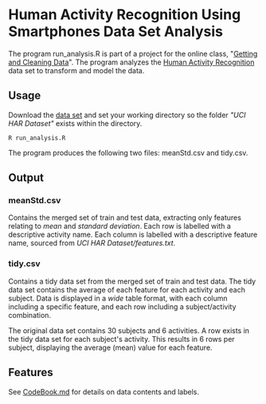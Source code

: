 Human Activity Recognition Using Smartphones Data Set Analysis
=====

The program run_analysis.R is part of a project for the online class, "[Getting and Cleaning Data](https://class.coursera.org/getdata-005)". The program analyzes the [Human Activity Recognition](http://archive.ics.uci.edu/ml/datasets/Human+Activity+Recognition+Using+Smartphones) data set to transform and model the data.

## Usage

Download the [data set](http://archive.ics.uci.edu/ml/machine-learning-databases/00240/UCI%20HAR%20Dataset.zip) and set your working directory so the folder *"UCI HAR Dataset"* exists within the directory.

    R run_analysis.R

The program produces the following two files: meanStd.csv and tidy.csv.

## Output


### meanStd.csv

Contains the merged set of train and test data, extracting only features relating to *mean* and *standard deviation*. Each row is labelled with a descriptive activity name. Each column is labelled with a descriptive feature name, sourced from *UCI HAR Dataset/features.txt*.

### tidy.csv

Contains a tidy data set from the merged set of train and test data. The tidy data set contains the average of each feature for each activity and each subject. Data is displayed in a *wide* table format, with each column including a specific feature, and each row including a subject/activity combination.

The original data set contains 30 subjects and 6 activities. A row exists in the tidy data set for each subject's activity. This results in 6 rows per subject, displaying the average (mean) value for each feature.

## Features

See [CodeBook.md](https://github.com/primaryobjects/datasciencecoursera/blob/master/getdata-005/CodeBook.md) for details on data contents and labels.

